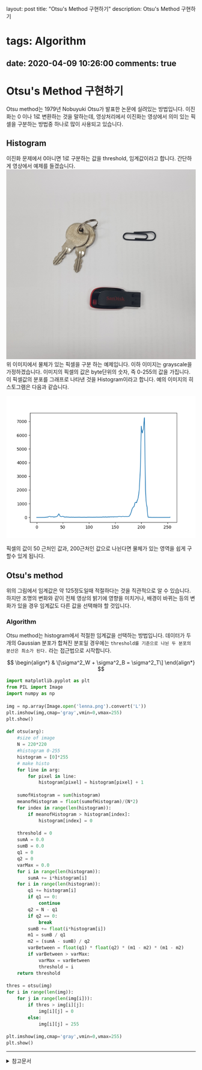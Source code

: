layout: post
title: "Otsu's Method 구현하기"
description: Otsu's Method 구현하기
# tags: Algorithm
date: 2020-04-09 10:26:00
comments: true
---

# Otsu's Method 구현하기

<!-- 무슨알고리즘인지 간략하게 -->
Otsu method는 1979년 Nobuyuki Otsu가 발표한 논문에 실려있는 방법입니다. 이진화는 0 이나 1로 변환하는 것을 말하는데, 영상처리에서 이진화는 영상에서 의미 있는 픽셀을 구분하는 방법중 하나로 많이 사용되고 있습니다.  

## Histogram

이진화 문제에서 0아니면 1로 구분하는 값을 threshold, 임계값이라고 합니다. 간단하게 영상에서 예제를 들겠습니다.  
![](https://github.com/msc9533/msc9533.github.io/raw/master/_files/otsu_test.jpg)  
위 이미지에서 물체가 있는 픽셀을 구분 하는 예제입니다. 이하 이미지는 grayscale을 가정하겠습니다. 이미지의 픽셀의 값은 byte단위의 숫자, 즉 0-255의 값을 가집니다. 이 픽셀값의 분포를 그래프로 나타낸 것을 Histogram이라고 합니다. 예의 이미지의 히스토그램은 다음과 같습니다.  

![](https://github.com/msc9533/msc9533.github.io/raw/master/_files/_200414Figure_1.png)  

픽셀의 값이 50 근처인 값과, 200근처인 값으로 나뉜다면 물체가 있는 영역을 쉽게 구할수 있게 됩니다.  

## Otsu's method
<!-- 핵심 알고리즘 원리 -->
<!-- 수식적으로 해석 -->
위의 그림에서 임계값은 약 125정도일때 적절하다는 것을 직관적으로 알 수 있습니다. 하지만 조명의 변화와 같이 전체 영상의 밝기에 영향을 미치거나, 배경이 바뀌는 등의 변화가 있을 경우 임계값도 다른 값을 선택해야 할 것입니다.

### Algorithm

Otsu method는 histogram에서 적절한 임계값을 선택하는 방법입니다. 데이터가 두개의 Gaussian 분포가 합쳐진 분포일 경우에는 `threshold를 기준으로 나뉜 두 분포의 분산은 최소가 된다.` 라는 접근법으로 시작합니다.  

$$
\begin{align*}
& \[\sigma^2_W + \sigma^2_B = \sigma^2_T\]
\end{align*}
$$
<!-- 직접구현 cpp? python? -->
<!-- 파생 알고리즘은 뭐가 있는지 -->
```py
import matplotlib.pyplot as plt
from PIL import Image
import numpy as np

img = np.array(Image.open('lenna.png').convert('L'))
plt.imshow(img,cmap='gray',vmin=0,vmax=255)
plt.show()

def otsu(arg):
    #size of image
    N = 220*220
    #histogram 0-255
    histogram = [0]*255
    # make histo
    for line in arg:
        for pixel in line:
            histogram[pixel] = histogram[pixel] + 1
    
    sumofHistogram = sum(histogram)
    meanofHistogram = float(sumofHistogram)/(N*2)
    for index in range(len(histogram)):
        if meanofHistogram > histogram[index]:
            histogram[index] = 0
    
    threshold = 0
    sumA = 0.0
    sumB = 0.0
    q1 = 0
    q2 = 0
    varMax = 0.0
    for i in range(len(histogram)):
        sumA += i*histogram[i]
    for i in range(len(histogram)):
        q1 += histogram[i]
        if q1 == 0:
            continue
        q2 = N - q1
        if q2 == 0:
            break
        sumB += float(i*histogram[i])
        m1 = sumB / q1
        m2 = (sumA - sumB) / q2
        varBetween = float(q1) * float(q2) * (m1 - m2) * (m1 - m2)
        if varBetween > varMax:
            varMax = varBetween
            threshold = i
    return threshold

thres = otsu(img)
for i in range(len(img)):
    for j in range(len(img[i])):
        if thres > img[i][j]:
            img[i][j] = 0
        else:
            img[i][j] = 255

plt.imshow(img,cmap='gray',vmin=0,vmax=255)
plt.show()
```
---

<details>
<summary>참고문서</summary>
<div markdown="1">

- [wikipedia-Otsu's method](https://en.wikipedia.org/wiki/Otsu%27s_method)
- ["A threshold selection method from gray-level histograms",Otsu, N. (1979).](http://webserver2.tecgraf.puc-rio.br/~mgattass/cg/trbImg/Otsu.pdf)
- [Otsu 방법을 사용해서 이미지 이진화하기 (matlab 소스코드 포함)](https://bskyvision.com/49)
- [영상 이진화(binarization, thresholding)-다크프로그래머](https://darkpgmr.tistory.com/115)
- [히스토그램 - wikipedia](https://ko.wikipedia.org/wiki/%ED%9E%88%EC%8A%A4%ED%86%A0%EA%B7%B8%EB%9E%A8)

</div>
</details>
<script id="dsq-count-scr" src="//msc9533.disqus.com/count.js" async></script>

